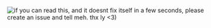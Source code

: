 ![if you can read this, and it doesnt fix itself in a few seconds, please create an issue and tell meh. thx ly <3)](https://user-images.githubusercontent.com/59417077/185724416-6f53becc-83e6-4a97-9b2a-e566c4d7c902.png)
